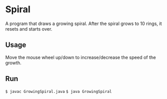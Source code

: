 # Spiral
A program that draws a growing spiral. After the spiral grows to 10 rings, it resets and starts over.

## Usage
Move the mouse wheel up/down to increase/decrease the speed of the growth.

## Run
`$ javac GrowingSpiral.java`
`$ java GrowingSpiral`
